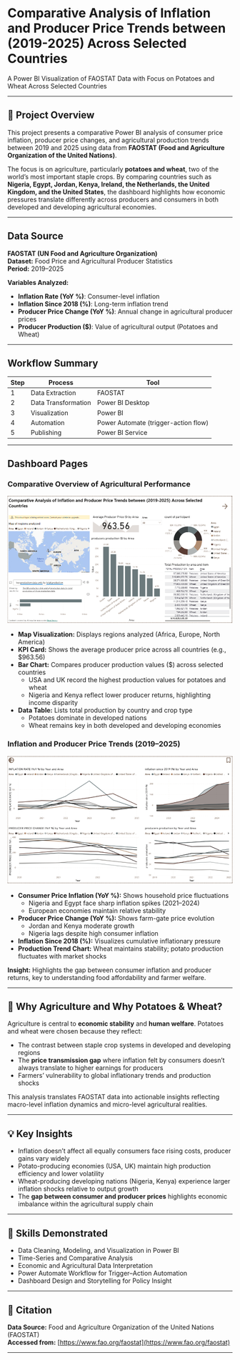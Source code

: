 # Comparative Analysis of Inflation and Producer Price Trends between (2019-2025) Across Selected Countries

A Power BI Visualization of FAOSTAT Data with Focus on Potatoes and Wheat Across Selected Countries

---

## 📘 Project Overview

This project presents a comparative Power BI analysis of consumer price inflation, producer price changes, and agricultural production trends between 2019 and 2025 using data from **FAOSTAT (Food and Agriculture Organization of the United Nations)**.

The focus is on agriculture, particularly **potatoes and wheat**, two of the world’s most important staple crops. By comparing countries such as **Nigeria, Egypt, Jordan, Kenya, Ireland, the Netherlands, the United Kingdom, and the United States**, the dashboard highlights how economic pressures translate differently across producers and consumers in both developed and developing agricultural economies.

---

## Data Source

**FAOSTAT (UN Food and Agriculture Organization)**  
**Dataset:** Food Price and Agricultural Producer Statistics  
**Period:** 2019–2025  

**Variables Analyzed:**
- **Inflation Rate (YoY %)**: Consumer-level inflation
- **Inflation Since 2018 (%)**: Long-term inflation trend
- **Producer Price Change (YoY %)**: Annual change in agricultural producer prices
- **Producer Production ($)**: Value of agricultural output (Potatoes and Wheat)

---

## Workflow Summary

| Step | Process | Tool |
|------|---------|------|
| 1 | Data Extraction | FAOSTAT |
| 2 | Data Transformation | Power BI Desktop |
| 3 | Visualization | Power BI |
| 4 | Automation | Power Automate (trigger-action flow) |
| 5 | Publishing | Power BI Service |

---

## Dashboard Pages

### Comparative Overview of Agricultural Performance




![Screenshot 992](Screenshot%20(992).png)






- **Map Visualization:** Displays regions analyzed (Africa, Europe, North America)
- **KPI Card:** Shows the average producer price across all countries (e.g., $963.56)
- **Bar Chart:** Compares producer production values ($) across selected countries
  - USA and UK record the highest production values for potatoes and wheat
  - Nigeria and Kenya reflect lower producer returns, highlighting income disparity
- **Data Table:** Lists total production by country and crop type
  - Potatoes dominate in developed nations
  - Wheat remains key in both developed and developing economies





  
### Inflation and Producer Price Trends (2019–2025)




  ![Screenshot 993](Screenshot%20(993).png)





- **Consumer Price Inflation (YoY %):** Shows household price fluctuations
  - Nigeria and Egypt face sharp inflation spikes (2021–2024)
  - European economies maintain relative stability
- **Producer Price Change (YoY %):** Shows farm-gate price evolution
  - Jordan and Kenya moderate growth
  - Nigeria lags despite high consumer inflation
- **Inflation Since 2018 (%):** Visualizes cumulative inflationary pressure
- **Production Trend Chart:** Wheat maintains stability; potato production fluctuates with market shocks

**Insight:** Highlights the gap between consumer inflation and producer returns, key to understanding food affordability and farmer welfare.


  
---

## 🌾 Why Agriculture  and Why Potatoes & Wheat?

Agriculture is central to **economic stability** and **human welfare**. Potatoes and wheat were chosen because they reflect:
- The contrast between staple crop systems in developed and developing regions
- The **price transmission gap**  where inflation felt by consumers doesn’t always translate to higher earnings for producers
- Farmers’ vulnerability to global inflationary trends and production shocks

This analysis translates FAOSTAT data into actionable insights reflecting macro-level inflation dynamics and micro-level agricultural realities.

---

## 💡 Key Insights

- Inflation doesn’t affect all equally consumers face rising costs, producer gains vary widely
- Potato-producing economies (USA, UK) maintain high production efficiency and lower volatility
- Wheat-producing developing nations (Nigeria, Kenya) experience larger inflation shocks relative to output growth
- The **gap between consumer and producer prices** highlights economic imbalance within the agricultural supply chain

---

## 🧠 Skills Demonstrated

- Data Cleaning, Modeling, and Visualization in Power BI  
- Time-Series and Comparative Analysis  
- Economic and Agricultural Data Interpretation  
- Power Automate Workflow for Trigger–Action Automation  
- Dashboard Design and Storytelling for Policy Insight  

---

## 🧾 Citation

**Data Source:** Food and Agriculture Organization of the United Nations (FAOSTAT)  
**Accessed from:** [https://www.fao.org/faostat](https://www.fao.org/faostat)

---

